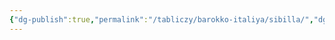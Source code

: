 ```yaml
---
{"dg-publish":true,"permalink":"/tabliczy/barokko-italiya/sibilla/","dgPassFrontmatter":true}
---
```



